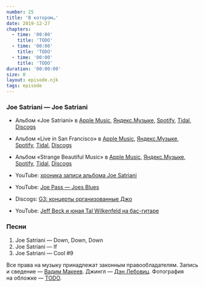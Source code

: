 ```yaml
---
number: 25
title: 'В котором…'
date: 2019-12-27
chapters:
  - time: '00:00'
    title: 'TODO'
  - time: '00:00'
    title: 'TODO'
  - time: '00:00'
    title: 'TODO'
duration: '00:00:00'
size: 0
layout: episode.njk
tags: episode
---
```


### Joe Satriani — Joe Satriani

- Альбом «Joe Satriani» в
  [Apple Music](https://music.apple.com/album/joe-satriani/157487394),
  [Яндекс.Музыке](https://music.yandex.ru/album/82272),
  [Spotify](https://open.spotify.com/album/4C3qtx7Wwrihf5cvgWiPy4),
  [Tidal](https://listen.tidal.com/album/541066),
  [Discogs](https://www.discogs.com/Joe-Satriani-Joe-Satriani/master/38018)

- Альбом «Live in San Francisco» в
  [Apple Music](https://music.apple.com/album/live-in-san-francisco/362569167),
  [Яндекс.Музыке](https://music.yandex.ru/album/65086),
  [Spotify](https://open.spotify.com/playlist/13syIvbolM21x5nqdI0XpS),
  [Tidal](https://tidal.com/browse/album/3542014),
  [Discogs](https://www.discogs.com/Joe-Satriani-Live-In-San-Francisco/master/351039)

- Альбом «Strange Beautiful Music» в
  [Apple Music](https://music.apple.com/album/strange-beautiful-music/206190472),
  [Яндекс.Музыке](https://music.yandex.ru/album/1927223),
  [Spotify](https://open.spotify.com/album/5vhvp7K599FbKoxYHnBRFn),
  [Tidal](https://listen.tidal.com/album/28453630),
  [Discogs](https://www.discogs.com/Joe-Satriani-Strange-Beautiful-Music/master/378475)

- YouTube: [хроника записи альбома Joe Satriani](https://www.youtube.com/watch?v=eYmI_Wvsf70)

- YouTube: [Joe Pass — Joes Blues](https://www.youtube.com/watch?v=0f_Z4-25HI8)

- Discogs: [G3: концерты организованные Джо](https://www.discogs.com/artist/3824244-G3-6)

- YouTube: [Jeff Beck и юная Tal Wilkenfeld на бас-гитаре](https://www.youtube.com/watch?v=tgffDVO2UyA)


### Песни

1. Joe Satriani — Down, Down, Down
2. Joe Satriani — If
3. Joe Satriani — Cool #9

Все права на музыку принадлежат законным правообладателям. Запись и сведение — [Вадим Макеев](https://twitter.com/pepelsbey). Джингл — [Дэн Лебовиц](https://www.youtube.com/channel/UC38A5qHrlc_Zgua7vL4b96w). Фотография на обложке — [TODO](TODO).
